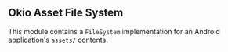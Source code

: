 Okio Asset File System
----------------------

This module contains a `FileSystem` implementation for
an Android application's `assets/` contents.
